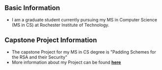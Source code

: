 ## Basic Information
- I am a graduate student currently pursuing my MS in Computer Science (MS in CS) at Rochester Institute of Technology.


## Capstone Project Information
- The capstone Project for my MS in CS degree is "Padding Schemes for the RSA and their Security"
- More information about my Project can be found [**here**](Project.md)
